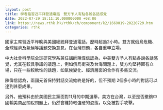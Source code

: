 ```yaml
---
layout: post
title: 學者指習近平拜登通電話　雙方予人有點各說各話感覺
date: 2022-07-29 18:11:10.000000000 +08:00
link: https://news.rthk.hk/rthk/ch/component/k2/1660019-20220729.htm
categories: rthk
---
```


國家主席習近平昨晚與美國總統拜登通電話，歷時超過2小時。雙方就俄烏危機、全球經濟及氣候等議題交換意見，在台灣問題，各自重申立場。

中大社會科學院全球研究學系兼任講師陳偉信認為，中美雙方予人有點各說各話感覺，尤其在較具爭議的議題上，例如俄烏衝突及台海問題上，雙方均堅持固有立場，只在一些較軟性的話題，如氣候變化、經濟層面的合作有多些交流。

陳偉信認為，兩國元首保持對話交流始終是好的，但不預期 2個多小時的對話可以達到甚麼成果。

另外，他預料由於美國民主黨面對11月的中期選舉，美方在台灣，以至是否撤銷中國輸美商品關稅問題上，仍然會維持較強硬的姿態，以免被對手攻擊。

